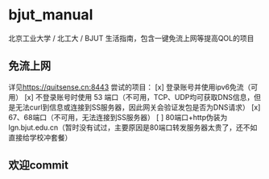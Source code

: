 # bjut_manual
北京工业大学 / 北工大 / BJUT 生活指南，包含一键免流上网等提高QOL的项目

## 免流上网
详见<a href="https://quitsense.cn:8443">https://quitsense.cn:8443</a>
尝试的项目：
[x] 登录账号并使用ipv6免流（可用）
[x] 不登录账号时使用 53 端口（不可用，TCP、UDP均可获取DNS信息，但是无法curl到信息或连接到SS服务器，因此网关会验证发包是否为DNS请求）
[x] 67、68端口（不可用，无法连接到SS服务器）
[ ] 80端口+http伪装为lgn.bjut.edu.cn（暂时没有试过，主要原因是80端口转发服务器太贵了，还不如直接给学校冲套餐）

## 欢迎commit
